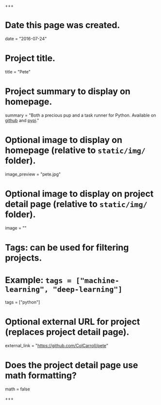+++
# Date this page was created.
date = "2016-07-24"

# Project title.
title = "Pete"

# Project summary to display on homepage.
summary = "Both a precious pup and a task runner for Python.  Available on [github](https://github.com/ColCarroll/pete) and [pypi](https://pypi.python.org/pypi/pete/0.0.1)."

# Optional image to display on homepage (relative to `static/img/` folder).
image_preview = "pete.jpg"

# Optional image to display on project detail page (relative to `static/img/` folder).
image = ""

# Tags: can be used for filtering projects.
# Example: `tags = ["machine-learning", "deep-learning"]`
tags = ["python"]

# Optional external URL for project (replaces project detail page).
external_link = "https://github.com/ColCarroll/pete"

# Does the project detail page use math formatting?
math = false

+++
